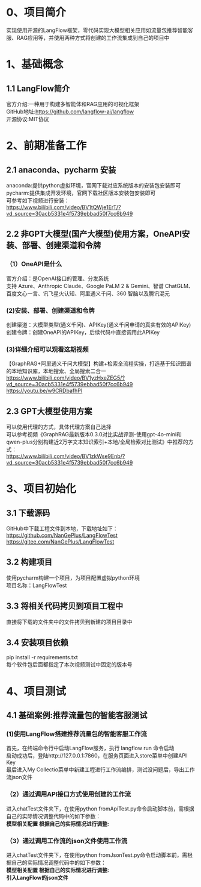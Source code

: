 # 0、项目简介
实现使用开源的LangFlow框架，零代码实现大模型相关应用如流量包推荐智能客服、RAG应用等，并使用两种方式将创建的工作流集成到自己的项目中                                                   


# 1、基础概念
## 1.1 LangFlow简介  
官方介绍:一种用于构建多智能体和RAG应用的可视化框架                                 
GitHub地址:https://github.com/langflow-ai/langflow                           
开源协议:MIT协议                      


# 2、前期准备工作
## 2.1 anaconda、pycharm 安装   
anaconda:提供python虚拟环境，官网下载对应系统版本的安装包安装即可              
pycharm:提供集成开发环境，官网下载社区版本安装包安装即可            
可参考如下视频进行安装：              
https://www.bilibili.com/video/BV1tQWje1ErT/?vd_source=30acb5331e4f5739ebbad50f7cc6b949                     

## 2.2 非GPT大模型(国产大模型)使用方案，OneAPI安装、部署、创建渠道和令牌 
### （1）OneAPI是什么
官方介绍：是OpenAI接口的管理、分发系统             
支持 Azure、Anthropic Claude、Google PaLM 2 & Gemini、智谱 ChatGLM、百度文心一言、讯飞星火认知、阿里通义千问、360 智脑以及腾讯混元             
### (2)安装、部署、创建渠道和令牌   
创建渠道：大模型类型(通义千问)、APIKey(通义千问申请的真实有效的APIKey)                 
创建令牌：创建OneAPI的APIKey，后续代码中直接调用此APIKey                
### (3)详细介绍可以观看这期视频 
【GraphRAG+阿里通义千问大模型】构建+检索全流程实操，打造基于知识图谱的本地知识库，本地搜索、全局搜索二合一          
https://www.bilibili.com/video/BV1yzHxeZEG5/?vd_source=30acb5331e4f5739ebbad50f7cc6b949            
https://youtu.be/w9CRDbafhPI                 

## 2.3 GPT大模型使用方案            
可以使用代理的方式，具体代理方案自己选择                          
可以参考视频《GraphRAG最新版本0.3.0对比实战评测-使用gpt-4o-mini和qwen-plus分别构建近2万字文本知识索引+本地/全局检索对比测试》中推荐的方式：                      
https://www.bilibili.com/video/BV1zkWse9Enb/?vd_source=30acb5331e4f5739ebbad50f7cc6b949                           
                            

# 3、项目初始化
## 3.1 下载源码
GitHub中下载工程文件到本地，下载地址如下：                
https://github.com/NanGePlus/LangFlowTest          
https://gitee.com/NanGePlus/LangFlowTest   

## 3.2 构建项目
使用pycharm构建一个项目，为项目配置虚拟python环境               
项目名称：LangFlowTest                 

## 3.3 将相关代码拷贝到项目工程中           
直接将下载的文件夹中的文件拷贝到新建的项目目录中               

## 3.4 安装项目依赖          
pip install -r requirements.txt            
每个软件包后面都指定了本次视频测试中固定的版本号           

# 4、项目测试          
## 4.1 基础案例:推荐流量包的智能客服测试
### (1)使用LangFlow搭建推荐流量包的智能客服工作流
首先，在终端命令行中启动LangFlow服务，执行 langflow run 命令启动                   
启动成功后，登陆http://127.0.0.1:7860，在服务页面进入store菜单中创建API Key                            
最后进入My Collectio菜单中新建工程进行工作流编排，测试没问题后，导出工作流json文件                     

### （2）通过调用API接口方式使用创建的工作流
进入chatTest文件夹下，在使用python fromApiTest.py命令启动脚本前，需根据自己的实际情况调整代码中的如下参数：                        
**模型相关配置 根据自己的实际情况进行调整:**                            

### （3）通过调用工作流的json文件使用工作流
进入chatTest文件夹下，在使用python fromJsonTest.py命令启动脚本前，需根据自己的实际情况调整代码中的如下参数：                             
**模型相关配置 根据自己的实际情况进行调整:**           
**引入LangFlow的json文件**            
